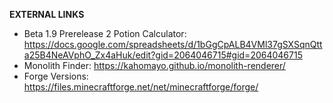 **EXTERNAL LINKS**
- Beta 1.9 Prerelease 2 Potion Calculator: https://docs.google.com/spreadsheets/d/1bGgCpALB4VMl37gSXSqnQtta25B4NeAVphO_Zx4aHuk/edit?gid=2064046715#gid=2064046715
- Monolith Finder: https://kahomayo.github.io/monolith-renderer/
- Forge Versions: https://files.minecraftforge.net/net/minecraftforge/forge/
